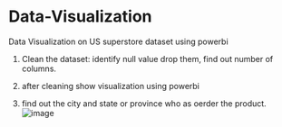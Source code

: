 # Data-Visualization
Data Visualization on US superstore dataset using powerbi

1. Clean the dataset: identify null value drop them, find out number of columns.
2. after cleaning show visualization using powerbi

1. find out the city and state or province who as oerder the product.
 ![image](https://github.com/Trushali29/Data-Visualization/assets/84562990/50eae4b8-f383-4a37-875e-0c48232064b0)

